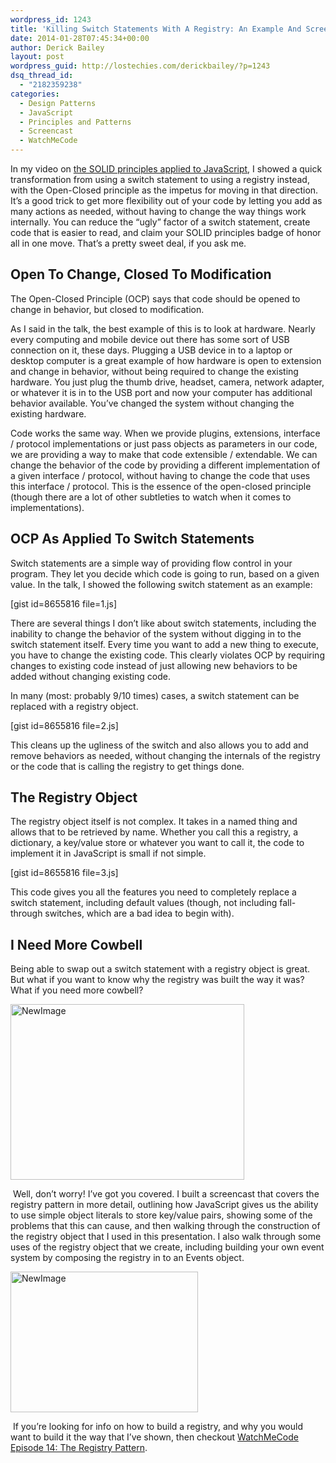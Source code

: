 ```yaml
---
wordpress_id: 1243
title: 'Killing Switch Statements With A Registry: An Example And Screencast'
date: 2014-01-28T07:45:34+00:00
author: Derick Bailey
layout: post
wordpress_guid: http://lostechies.com/derickbailey/?p=1243
dsq_thread_id:
  - "2182359238"
categories:
  - Design Patterns
  - JavaScript
  - Principles and Patterns
  - Screencast
  - WatchMeCode
---
```

In my video on [the SOLID principles applied to JavaScript](http://lostechies.com/derickbailey/2014/01/10/solid-javascript-in-a-wobbly-world-wide-web/), I showed a quick transformation from using a switch statement to using a registry instead, with the Open-Closed principle as the impetus for moving in that direction. It&#8217;s a good trick to get more flexibility out of your code by letting you add as many actions as needed, without having to change the way things work internally. You can reduce the &#8220;ugly&#8221; factor of a switch statement, create code that is easier to read, and claim your SOLID principles badge of honor all in one move. That&#8217;s a pretty sweet deal, if you ask me. 

## Open To Change, Closed To Modification

The Open-Closed Principle (OCP) says that code should be opened to change in behavior, but closed to modification.

As I said in the talk, the best example of this is to look at hardware. Nearly every computing and mobile device out there has some sort of USB connection on it, these days. Plugging a USB device in to a laptop or desktop computer is a great example of how hardware is open to extension and change in behavior, without being required to change the existing hardware. You just plug the thumb drive, headset, camera, network adapter, or whatever it is in to the USB port and now your computer has additional behavior available. You&#8217;ve changed the system without changing the existing hardware. 

Code works the same way. When we provide plugins, extensions, interface / protocol implementations or just pass objects as parameters in our code, we are providing a way to make that code extensible / extendable. We can change the behavior of the code by providing a different implementation of a given interface / protocol, without having to change the code that uses this interface / protocol. This is the essence of the open-closed principle (though there are a lot of other subtleties to watch when it comes to implementations).

## OCP As Applied To Switch Statements

Switch statements are a simple way of providing flow control in your program. They let you decide which code is going to run, based on a given value. In the talk, I showed the following switch statement as an example:

[gist id=8655816 file=1.js]

There are several things I don&#8217;t like about switch statements, including the inability to change the behavior of the system without digging in to the switch statement itself. Every time you want to add a new thing to execute, you have to change the existing code. This clearly violates OCP by requiring changes to existing code instead of just allowing new behaviors to be added without changing existing code. 

In many (most: probably 9/10 times) cases, a switch statement can be replaced with a registry object.

[gist id=8655816 file=2.js]

This cleans up the ugliness of the switch and also allows you to add and remove behaviors as needed, without changing the internals of the registry or the code that is calling the registry to get things done. 

## The Registry Object

The registry object itself is not complex. It takes in a named thing and allows that to be retrieved by name. Whether you call this a registry, a dictionary, a key/value store or whatever you want to call it, the code to implement it in JavaScript is small if not simple.

[gist id=8655816 file=3.js]

This code gives you all the features you need to completely replace a switch statement, including default values (though, not including fall-through switches, which are a bad idea to begin with). 

## I Need More Cowbell

Being able to swap out a switch statement with a registry object is great. But what if you want to know why the registry was built the way it was? What if you need more cowbell?

<img src="http://lostechies.com/derickbailey/files/2014/01/NewImage7.png" alt="NewImage" width="374" height="281" border="0" />

 Well, don&#8217;t worry! I&#8217;ve got you covered. I built a screencast that covers the registry pattern in more detail, outlining how JavaScript gives us the ability to use simple object literals to store key/value pairs, showing some of the problems that this can cause, and then walking through the construction of the registry object that I used in this presentation. I also walk through some uses of the registry object that we create, including building your own event system by composing the registry in to an Events object. 

[<img src="http://lostechies.com/derickbailey/files/2014/01/NewImage8.png" alt="NewImage" width="300" height="225" border="0" />](http://www.watchmecode.net/registry-pattern)

 If you&#8217;re looking for info on how to build a registry, and why you would want to build it the way that I&#8217;ve shown, then checkout [WatchMeCode Episode 14: The Registry Pattern](http://www.watchmecode.net/registry-pattern).

 